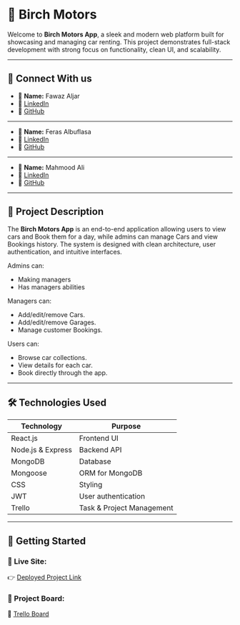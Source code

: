 # 🚗 Birch Motors

Welcome to **Birch Motors App**, a sleek and modern web platform built for showcasing and managing car renting. This project demonstrates full-stack development with strong focus on functionality, clean UI, and scalability.

---

## 🔗 Connect With us

- 👤 **Name:** Fawaz Aljar  
- 💼 [LinkedIn](https://www.linkedin.com/in/aljar/)  
- 🐙 [GitHub](https://github.com/10Fawaz) 

---
- 👤 **Name:** Feras Albuflasa  
- 💼 [LinkedIn](https://www.linkedin.com/in/ferasalbuflasa/)  
- 🐙 [GitHub](https://github.com/FerasAlbuflasa01)  

---
- 👤 **Name:** Mahmood Ali  
- 💼 [LinkedIn](https://www.linkedin.com/in/mahmood-abdulnabi/)  
- 🐙 [GitHub](https://github.com/Ham33d-754)  

---

## 📜 Project Description

The **Birch Motors App** is an end-to-end application allowing users to view cars and Book them for a day, while admins can manage Cars and view Bookings history. The system is designed with clean architecture, user authentication, and intuitive interfaces.

Admins can:
- Making managers
- Has managers abilities

Managers can:
- Add/edit/remove Cars.
- Add/edit/remove Garages.
- Manage customer Bookings.

Users can:
- Browse car collections.
- View details for each car.
- Book directly through the app.

---

## 🛠️ Technologies Used

| Technology       | Purpose                   |
|------------------|---------------------------|
| React.js         | Frontend UI               |
| Node.js & Express| Backend API               |
| MongoDB          | Database                  |
| Mongoose         | ORM for MongoDB           |
| CSS              | Styling                   |
| JWT              | User authentication       |
| Trello           | Task & Project Management |

---

## 🚀 Getting Started

### 🔗 Live Site:
👉 [Deployed Project Link]()

### 🧩 Project Board:
📌 [Trello Board](https://trello.com/invite/b/689470a905efcf22b4360f98/ATTI5e031bc7b3a918806c5d7cc82a0c521d38C2D631/my-trello-board)

